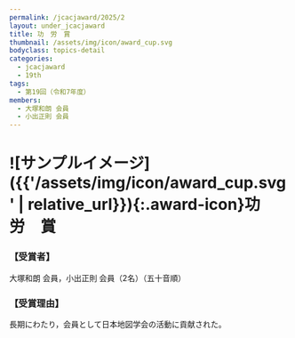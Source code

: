 ```yaml
---
permalink: /jcacjaward/2025/2
layout: under_jcacjaward
title: 功　労　賞
thumbnail: /assets/img/icon/award_cup.svg
bodyclass: topics-detail
categories:
  - jcacjaward
  - 19th
tags:
  - 第19回（令和7年度）
members:
  - 大塚和朗 会員
  - 小出正則 会員
---
```


# ![サンプルイメージ]({{'/assets/img/icon/award_cup.svg' | relative_url}}){:.award-icon}功　労　賞

### 【受賞者】

大塚和朗 会員，小出正則 会員（2名）（五十音順）

### 【受賞理由】

長期にわたり，会員として日本地図学会の活動に貢献された。

